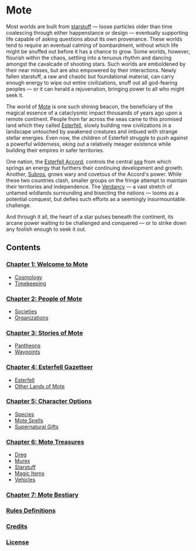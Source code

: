 # Mote

Most worlds are built from [starstuff](ch-6-mote-treasures/starstuff.md) — loose particles older than time coalescing through either happenstance or design — eventually supporting life capable of asking questions about its own provenance. These worlds tend to require an eventual calming of bombardment, without which life might be snuffed out before it has a chance to grow. Some worlds, however, flourish within the chaos, settling into a tenuous rhythm and dancing amongst the cavalcade of shooting stars. Such worlds are emboldened by their near misses, but are also empowered by their interactions. Newly fallen starstuff, a raw and chaotic but foundational material, can carry enough energy to wipe out entire civilizations, snuff out all god-fearing peoples — or it can herald a rejuvenation, bringing power to all who might seek it.

The world of [Mote](ch-1-welcome-to-mote/cosmology/mote.md) is one such shining beacon, the beneficiary of the magical essence of a cataclysmic impact thousands of years ago upon a remote continent. People from far across the seas came to this promised land which they called [Esterfell](ch-4-esterfell-gazetteer/esterfell/), slowly building new civilizations in a landscape untouched by awakened creatures and imbued with strange stellar energies. Even now, the children of Esterfell struggle to push against a powerful wilderness, eking out a relatively meager existence while building their empires in safer territories.

One nation, the [Esterfell Accord](ch-2-people-of-mote/societies/esterfell-accord/), controls the central [sea](ch-4-esterfell-gazetteer/esterfell/lenya/esterfell-sea/) from which springs an energy that furthers their continuing development and growth. Another, [Subros](ch-2-people-of-mote/societies/subros.md), grows wary and covetous of the Accord's power. While these two countries clash, smaller groups on the fringe attempt to maintain their territories and independence. The [Verdancy](ch-2-people-of-mote/societies/verdancy/) — a vast stretch of untamed wildlands surrounding and bisecting the nations — looms as a potential conquest, but defies such efforts as a seemingly insurmountable challenge.

And through it all, the heart of a star pulses beneath the continent, its arcane power waiting to be challenged and conquered — or to strike down any foolish enough to seek it out.

## Contents

### [Chapter 1: Welcome to Mote](ch-1-welcome-to-mote/)

- [Cosmology](ch-1-welcome-to-mote/cosmology/)
- [Timekeeping](ch-1-welcome-to-mote/timekeeping.md)

### [Chapter 2: People of Mote](ch-2-people-of-mote/)

- [Societies](ch-2-people-of-mote/societies/)
- [Organizations](ch-2-people-of-mote/organizations/)

### [Chapter 3: Stories of Mote](ch-3-stories-of-mote/)

- [Pantheons](ch-3-stories-of-mote/pantheons/)
- [Waypoints](ch-3-stories-of-mote/waypoints.md)

### [Chapter 4: Esterfell Gazetteer](ch-4-esterfell-gazetteer/)

- [Esterfell](ch-4-esterfell-gazetteer/esterfell/)
- [Other Lands of Mote](ch-4-esterfell-gazetteer/other-lands-of-mote.md)

### [Chapter 5: Character Options](ch-5-character-options/)

- [Species](ch-5-character-options/species/)
- [Mote Spells](ch-5-character-options/mote-spells.md)
- [Supernatural Gifts](ch-5-character-options/supernatural-gifts.md)

### [Chapter 6: Mote Treasures](ch-6-mote-treasures/)

- [Dreg](ch-6-mote-treasures/dreg-ore.md)
- [Murex](ch-6-mote-treasures/)
- [Starstuff](ch-6-mote-treasures/starstuff.md)
- [Magic Items](ch-6-mote-treasures/magic-items/)
- [Vehicles](ch-6-mote-treasures/vehicles/)

### [Chapter 7: Mote Bestiary](ch-7-mote-bestiary/)

### [Rules Definitions](rules-definitions.md)

### [Credits](credits.md)

### [License](license.md)
